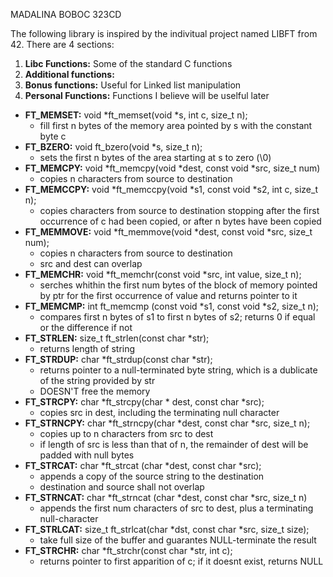 MADALINA BOBOC 323CD

The following library is inspired by the indivitual project named LIBFT from
42. There are 4 sections:

1. **Libc Functions:** Some of the standard C functions
2. **Additional functions:**
3. **Bonus functions:** Useful for Linked list manipulation
4. **Personal Functions:** Functions I believe will be uselful later

- **FT_MEMSET:**  void *ft_memset(void *s, int c, size_t n);
  - fill first n bytes of the memory area pointed by s with the constant
		byte c
- **FT_BZERO:** void ft_bzero(void *s, size_t n);
  - sets the first n bytes of the area starting at s to zero (\0)
- **FT_MEMCPY:** void *ft_memcpy(void *dest, const void *src, size_t num)
  - copies n characters from source to destination
- **FT_MEMCCPY:** void *ft_memccpy(void *s1, const void *s2, int c, size_t n);
  - copies characters from source to destination stopping after the first occurrence of c had been copied, or after n bytes have been copied
- **FT_MEMMOVE:** void *ft_memmove(void *dest, const void *src, size_t num);
  - copies n characters from source to destination
  - src and dest can overlap
- **FT_MEMCHR:** void *ft_memchr(const void *src, int value, size_t n);
  - serches whithin the first num bytes of the block of memory pointed by ptr for the first occurrence of value and returns pointer to it
- **FT_MEMCMP:** int ft_memcmp (const void *s1, const void *s2, size_t n);
  - compares first n bytes of s1 to first n bytes of s2; returns 0 if equal or the difference if not
- **FT_STRLEN:** size_t ft_strlen(const char *str);
  - returns length of string
- **FT_STRDUP:** char *ft_strdup(const char *str);
  - returns pointer to a null-terminated byte string, which is a dublicate of the string provided by str
  - DOESN'T free the memory 
- **FT_STRCPY:** char *ft_strcpy(char * dest, const char *src);
  - copies src in dest, including the terminating null character
- **FT_STRNCPY:** char *ft_strncpy(char *dest, const char *src, size_t n);
  - copies up to n characters from src to dest
  - if length of src is less than that of n, the remainder of dest will be padded with null bytes
- **FT_STRCAT:** char *ft_strcat (char *dest, const char *src);
  - appends a copy of the source string to the destination
  - destination and source shall not overlap
- **FT_STRNCAT:** char *ft_strncat (char *dest, const char *src, size_t n)
  - appends the first num characters of src to dest, plus a terminating null-character
- **FT_STRLCAT:** size_t ft_strlcat(char *dst, const char *src, size_t size);
  - take full size of the buffer and guarantes NULL-terminate the result
- **FT_STRCHR:** char *ft_strchr(const char *str, int c);
  - returns pointer to first apparition of c; if it doesnt exist, returns NULL
